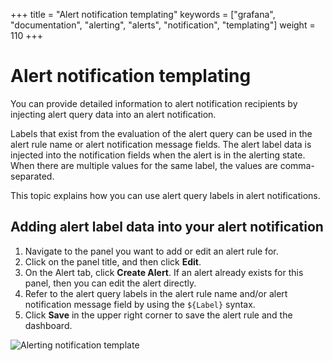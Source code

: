 +++
title = "Alert notification templating"
keywords = ["grafana", "documentation", "alerting", "alerts", "notification", "templating"]
weight = 110
+++

# Alert notification templating

You can provide detailed information to alert notification recipients by injecting alert query data into an alert notification. 

Labels that exist from the evaluation of the alert query can be used in the alert rule name or alert notification message fields. The alert label data is injected into the notification fields when the alert is in the alerting state. When there are multiple values for the same label, the values are comma-separated.

This topic explains how you can use alert query labels in alert notifications.

## Adding alert label data into your alert notification

1. Navigate to the panel you want to add or edit an alert rule for.
1. Click on the panel title, and then click **Edit**.
1. On the Alert tab, click **Create Alert**. If an alert already exists for this panel, then you can edit the alert directly.
1. Refer to the alert query labels in the alert rule name and/or alert notification message field by using the `${Label}` syntax.    
1. Click **Save** in the upper right corner to save the alert rule and the dashboard.

![Alerting notification template](/img/docs/alerting/notification_template.png)

